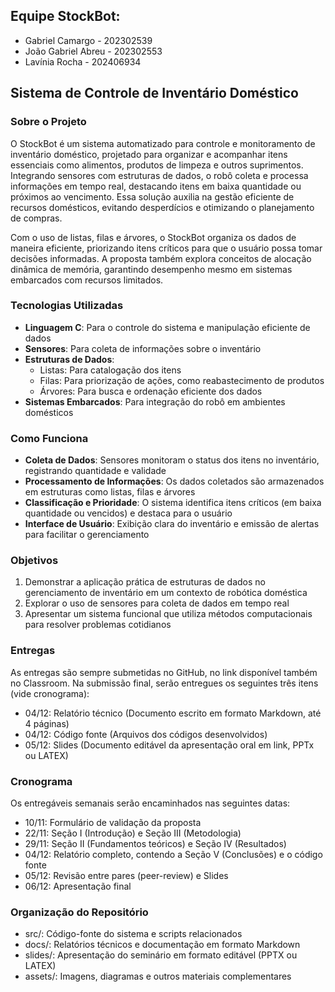 ## Equipe StockBot:
- Gabriel Camargo - 202302539
- João Gabriel Abreu - 202302553
- Lavínia Rocha - 202406934

## Sistema de Controle de Inventário Doméstico 

### Sobre o Projeto
O StockBot é um sistema automatizado para controle e monitoramento de inventário doméstico, projetado para organizar e acompanhar itens essenciais como alimentos, produtos de limpeza e outros suprimentos. Integrando sensores com estruturas de dados, o robô coleta e processa informações em tempo real, destacando itens em baixa quantidade ou próximos ao vencimento. Essa solução auxilia na gestão eficiente de recursos domésticos, evitando desperdícios e otimizando o planejamento de compras.

Com o uso de listas, filas e árvores, o StockBot organiza os dados de maneira eficiente, priorizando itens críticos para que o usuário possa tomar decisões informadas. A proposta também explora conceitos de alocação dinâmica de memória, garantindo desempenho mesmo em sistemas embarcados com recursos limitados.

### Tecnologias Utilizadas
- **Linguagem C**: Para o controle do sistema e manipulação eficiente de dados
- **Sensores**: Para coleta de informações sobre o inventário
- **Estruturas de Dados**:
  - Listas: Para catalogação dos itens
  - Filas: Para priorização de ações, como reabastecimento de produtos
  - Árvores: Para busca e ordenação eficiente dos dados
- **Sistemas Embarcados**: Para integração do robô em ambientes domésticos

### Como Funciona
- **Coleta de Dados**: Sensores monitoram o status dos itens no inventário, registrando quantidade e validade
- **Processamento de Informações**: Os dados coletados são armazenados em estruturas como listas, filas e árvores
- **Classificação e Prioridade**: O sistema identifica itens críticos (em baixa quantidade ou vencidos) e destaca para o usuário
- **Interface de Usuário**: Exibição clara do inventário e emissão de alertas para facilitar o gerenciamento

### Objetivos
1) Demonstrar a aplicação prática de estruturas de dados no gerenciamento de inventário em um contexto de robótica doméstica
2) Explorar o uso de sensores para coleta de dados em tempo real
3) Apresentar um sistema funcional que utiliza métodos computacionais para resolver problemas cotidianos

### Entregas
As entregas são sempre submetidas no GitHub, no link disponível também no Classroom.
Na submissão final, serão entregues os seguintes três itens (vide cronograma):
- 04/12: Relatório técnico (Documento escrito em formato Markdown, até 4 páginas)
- 04/12: Código fonte (Arquivos dos códigos desenvolvidos)
- 05/12: Slides (Documento editável da apresentação oral em link, PPTx ou LATEX)

### Cronograma
Os entregáveis semanais serão encaminhados nas seguintes datas:
- 10/11: Formulário de validação da proposta
- 22/11: Seção I (Introdução) e Seção III (Metodologia)
- 29/11: Seção II (Fundamentos teóricos) e Seção IV (Resultados)
- 04/12: Relatório completo, contendo a Seção V (Conclusões) e o código fonte
- 05/12: Revisão entre pares (peer-review) e Slides
- 06/12: Apresentação final

### Organização do Repositório
- src/: Código-fonte do sistema e scripts relacionados
- docs/: Relatórios técnicos e documentação em formato Markdown
- slides/: Apresentação do seminário em formato editável (PPTX ou LATEX)
- assets/: Imagens, diagramas e outros materiais complementares
